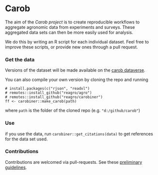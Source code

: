 # Carob

The aim of the *Carob project* is to create reproducible workflows to aggregate agronomic data from experiments and surveys. These aggregated data sets can then be more easily used for analysis.

We do this by writing an R script for each individual dataset. Feel free to improve these scripts, or provide new ones through a pull request. 


### Get the data

Versions of the dataset will be made available on the [carob dataverse](https://dataverse.harvard.edu/dataverse/carob/).

You can also compile your own version by cloning the repo and running 

```
# install.packages(c("rjson", "readxl")
# remotes::install_github("reagro/agro")
# remotes::install_github("reagro/carobiner")
ff <- carobiner::make_carob(path)
```

where `path` is the folder of the cloned repo (e.g. `"d:/github/carob"`)

### Use

if you use the data, run `carobiner::get_citations(data)` to get references for the data set used. 

### Contributions 

Contributions are welcomed via pull-requests. See these [preliminary guidelines](https://github.com/reagro/carob/wiki/Guidelines).
